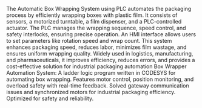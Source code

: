 The Automatic Box Wrapping System using PLC automates the packaging process by efficiently wrapping boxes with plastic film. It consists of sensors, a motorized turntable, a film dispenser, and a PLC-controlled actuator. The PLC manages the wrapping sequence, speed control, and safety interlocks, ensuring precise operation. An HMI interface allows users to set parameters like rotation speed and wrap count. This system enhances packaging speed, reduces labor, minimizes film wastage, and ensures uniform wrapping quality. Widely used in logistics, manufacturing, and pharmaceuticals, it improves efficiency, reduces errors, and provides a cost-effective solution for industrial packaging automation
Box Wrapper Automation System: A ladder logic program written in CODESYS for automating box wrapping. Features motor control, position monitoring, and overload safety with real-time feedback. Solved gateway communication issues and synchronized motors for industrial packaging efficiency. Optimized for safety and reliability.
